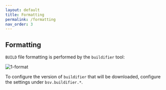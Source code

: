 ```yaml
---
layout: default
title: Formatting
permalink: /formatting
nav_order: 3
---
```


## Formatting

<p></p>

`BUILD` file formatting is performed by the `buildifier` tool:

![1-format](https://user-images.githubusercontent.com/50580/89370237-7cc95400-d69d-11ea-8d6c-949fd099cf21.gif)

To configure the version of `buildifier` that will be downloaded, configure the
settings under `bsv.buildifier.*`.